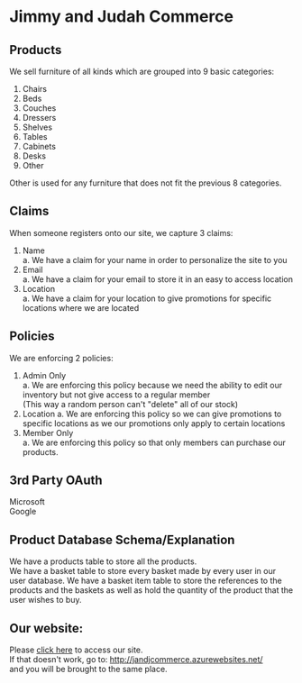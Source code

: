 # Jimmy and Judah Commerce 

## Products
We sell furniture of all kinds which are grouped into 9 basic categories:  
1. Chairs  
2. Beds  
3. Couches  
4. Dressers  
5. Shelves  
6. Tables  
7. Cabinets
8. Desks
9. Other  

Other is used for any furniture that does not fit the previous 8 categories.  

## Claims
When someone registers onto our site, we capture 3 claims:  
1. Name  
a. We have a claim for your name in order to personalize the site to you  
2. Email  
a. We have a claim for your email to store it in an easy to access location  
3. Location  
a. We have a claim for your location to give promotions for specific locations where we are located  

## Policies
We are enforcing 2 policies:  
1. Admin Only  
a. We are enforcing this policy because we need the ability to edit our inventory 
but not give access to a regular member  
(This way a random person can't "delete" all of our stock)  
2. Location
a. We are enforcing this policy so we can give promotions to specific locations 
as we our promotions only apply to certain locations  
3. Member Only  
a. We are enforcing this policy so that only members can purchase our products.  

## 3rd Party OAuth  
Microsoft  
Google  

## Product Database Schema/Explanation  
We have a products table to store all the products.  
We have a basket table to store every basket made by every user in our user database.
We have a basket item table to store the references to the products and the baskets 
as well as hold the quantity of the product that the user wishes to buy.

## Our website:  
Please [click here](http://jandjcommerce.azurewebsites.net/) to access our site.  
If that doesn't work, go to: 
http://jandjcommerce.azurewebsites.net/  
and you will be brought to the same place.  